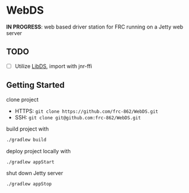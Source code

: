 # WebDS

**IN PROGRESS**: web based driver station for FRC running on a Jetty web server

## TODO

- [ ] Utilize [LibDS](https://github.com/FRC-Utilities/LibDS), import with jnr-ffi

## Getting Started

clone project

- HTTPS: `git clone https://github.com/frc-862/WebDS.git`
- SSH: `git clone git@github.com:frc-862/WebDS.git`

build project with

```bash
./gradlew build
```

deploy project locally with

```bash
./gradlew appStart
```

shut down Jetty server

```bash
./gradlew appStop
```
